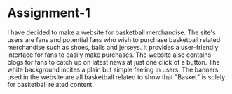# Assignment-1
I have decided to make a website for basketball merchandise. The site's users are fans and potential fans who wish to purchase basketball related merchandise such as shoes, balls and jerseys. It provides a user-friendly interface for fans to easily make purchases. The website also contains blogs for fans to catch up on latest news at just one click of a button. The white background incites a plain but simple feeling in users. The banners used in the website are all basketball related to show that "Basket" is solely for basketball related content.
